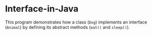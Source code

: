 # Interface-in-Java
This program demonstrates how a class (`Dog`) implements an interface (`Animal`) by defining its abstract methods (`eat()` and `sleep()`).
